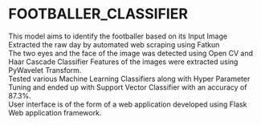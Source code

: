 # FOOTBALLER_CLASSIFIER
This model aims to identify the footballer based on its Input Image<br>
Extracted the raw day by automated web scraping using Fatkun<br>
The two eyes and the face of the image was detected using Open CV and Haar Cascade Classifier
Features of the images were extracted using PyWavelet Transform.<br>
Tested various Machine Learning Classifiers along with Hyper Parameter Tuning and ended up with Support Vector Classifier with an accuracy of 87.3%.<br>
User interface is of the form of a web application developed using Flask Web application framework.<br>
